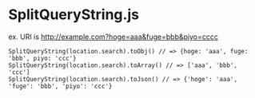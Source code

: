 # SplitQueryString.js

ex. URI is http://example.com?hoge=aaa&fuge=bbb&piyo=cccc

```
SplitQueryString(location.search).toObj() // => {hoge: 'aaa', fuge: 'bbb', piyo: 'ccc'}
SplitQueryString(location.search).toArray() // => ['aaa', 'bbb', 'ccc']
SplitQueryString(location.search).toJson() // => {'hoge': 'aaa', 'fuge': 'bbb', 'piyo': 'ccc'}
```
